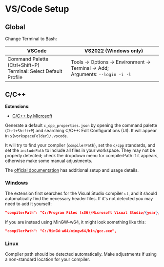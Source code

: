# VS/Code Setup

## Global

Change Terminal to Bash:

| VSCode                                                             | VS2022 (Windows only)                                                             |
| ------------------------------------------------------------------ | --------------------------------------------------------------------------------- |
| Command Palette (Ctrl+Shift+P)<br>Terminal: Select Default Profile | Tools -> Options -> Environment -> Terminal -> Add;<br>Arguments: `--login -i -l` |

## C/C++

**Extensions**:
* [C/C++ by Microsoft](vscode:extension/ms-vscode.cpptools)

Generate a default `c_cpp_properties.json` by opening the command palette (`Ctrl+Shift+P`) and searching C/C++: Edit Configurations (UI). It will appear in `${workspaceFolder}/.vscode`.

It will try to find your compiler (`compilerPath`), set the `c/cpp` standards, and set the `includePath` to include all files in your workspace. They may not be properly detected; check the dropdown menu for compilerPath if it appears, otherwise make some manual adjustments.

The [official documentation](https://code.visualstudio.com/docs/languages/cpp) has additional setup and usage details.

### Windows

The extension first searches for the Visual Studio compiler `cl`, and it should automatically find the necessary header files. If it's not detected you may need to add it yourself:

```JSON
"compilerPath": "C:/Program Files (x86)/Microsoft Visual Studio/{year}/BuildTools/VC/Tools/MSVC/{14.xx}/bin/Hostx64/x64/cl.exe",
```

If you are instead using MinGW-w64, it might look something like this:

```JSON
"compilerPath": "C:/MinGW-w64/mingw64/bin/gcc.exe",
```

### Linux

Compiler path should be detected automatically. Make adjustments if using a non-standard location for your compiler.

